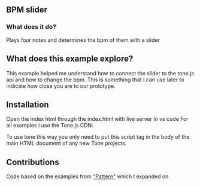 ## BPM slider
### What does it do?
Plays four notes and determines the bpm of them with a slider
## What does this example explore?
This example helped me understand how to connect the slider to the tone.js api and how to change the bpm. This is something that I can use later to indicate how close you are to our prototype.
## Installation
Open the index html through the index.html with live server in vs code
For all examples i use the Tone.js CDN:
> <script src="https://cdnjs.cloudflare.com/ajax/libs/tone/14.8.10/Tone.js"></script>
To use tone this way you only need to put this script tag in the body of the main HTML document of any new Tone projects.
## Contributions
Code based on the examples from ["Pattern"](https://tonejs.github.io/docs/14.7.77/Pattern) which I expanded on 